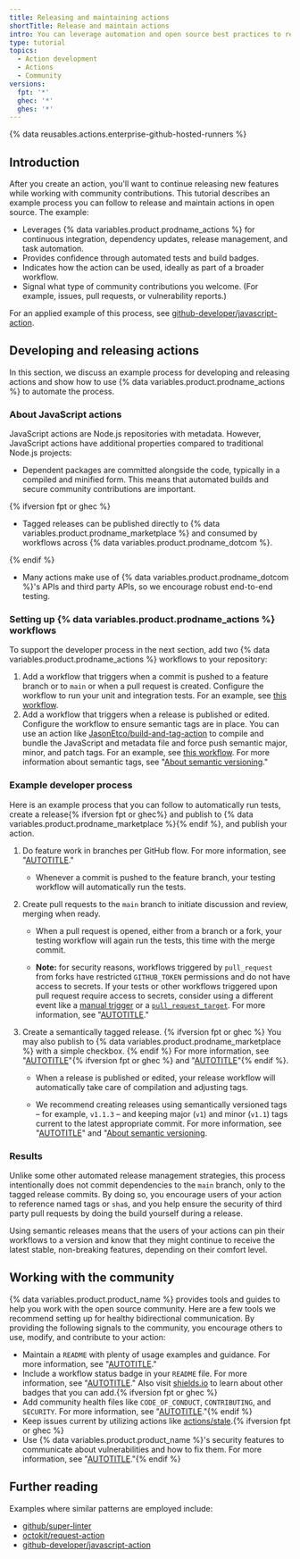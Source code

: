 ```yaml
---
title: Releasing and maintaining actions
shortTitle: Release and maintain actions
intro: You can leverage automation and open source best practices to release and maintain actions.
type: tutorial
topics:
  - Action development
  - Actions
  - Community
versions:
  fpt: '*'
  ghec: '*'
  ghes: '*'
---
```


{% data reusables.actions.enterprise-github-hosted-runners %}

## Introduction

After you create an action, you'll want to continue releasing new features while working with community contributions. This tutorial describes an example process you can follow to release and maintain actions in open source. The example:

- Leverages {% data variables.product.prodname_actions %} for continuous integration, dependency updates, release management, and task automation.
- Provides confidence through automated tests and build badges.
- Indicates how the action can be used, ideally as part of a broader workflow.
- Signal what type of community contributions you welcome. (For example, issues, pull requests, or vulnerability reports.)

For an applied example of this process, see [github-developer/javascript-action](https://github.com/github-developer/javascript-action).

## Developing and releasing actions

In this section, we discuss an example process for developing and releasing actions and show how to use {% data variables.product.prodname_actions %} to automate the process.

### About JavaScript actions

JavaScript actions are Node.js repositories with metadata. However, JavaScript actions have additional properties compared to traditional Node.js projects:

- Dependent packages are committed alongside the code, typically in a compiled and minified form. This means that automated builds and secure community contributions are important.

{% ifversion fpt or ghec %}

- Tagged releases can be published directly to {% data variables.product.prodname_marketplace %} and consumed by workflows across {% data variables.product.prodname_dotcom %}.

{% endif %}

- Many actions make use of {% data variables.product.prodname_dotcom %}'s APIs and third party APIs, so we encourage robust end-to-end testing.

### Setting up {% data variables.product.prodname_actions %} workflows

To support the developer process in the next section, add two {% data variables.product.prodname_actions %} workflows to your repository:

1. Add a workflow that triggers when a commit is pushed to a feature branch or to `main` or when a pull request is created. Configure the workflow to run your unit and integration tests. For an example, see [this workflow](https://github.com/github-developer/javascript-action/blob/963a3b9a9c662fd499419a240ed8c49411ff5add/.github/workflows/test.yml).
1. Add a workflow that triggers when a release is published or edited. Configure the workflow to ensure semantic tags are in place. You can use an action like [JasonEtco/build-and-tag-action](https://github.com/JasonEtco/build-and-tag-action) to compile and bundle the JavaScript and metadata file and force push semantic major, minor, and patch tags. For an example, see [this workflow](https://github.com/github-developer/javascript-action/blob/963a3b9a9c662fd499419a240ed8c49411ff5add/.github/workflows/publish.yml). For more information about semantic tags, see "[About semantic versioning](https://docs.npmjs.com/about-semantic-versioning)."

### Example developer process

Here is an example process that you can follow to automatically run tests, create a release{% ifversion fpt or ghec%} and publish to {% data variables.product.prodname_marketplace %}{% endif %}, and publish your action.

1. Do feature work in branches per GitHub flow. For more information, see "[AUTOTITLE](/get-started/using-github/github-flow)."
   - Whenever a commit is pushed to the feature branch, your testing workflow will automatically run the tests.

1. Create pull requests to the `main` branch to initiate discussion and review, merging when ready.

   - When a pull request is opened, either from a branch or a fork, your testing workflow will again run the tests, this time with the merge commit.

   - **Note:** for security reasons, workflows triggered by `pull_request` from forks have restricted `GITHUB_TOKEN` permissions and do not have access to secrets. If your tests or other workflows triggered upon pull request require access to secrets, consider using a different event like a [manual trigger](/actions/using-workflows/events-that-trigger-workflows#manual-events) or a [`pull_request_target`](/actions/using-workflows/events-that-trigger-workflows#pull_request_target). For more information, see "[AUTOTITLE](/actions/using-workflows/events-that-trigger-workflows#pull-request-events-for-forked-repositories)."

1. Create a semantically tagged release. {% ifversion fpt or ghec %} You may also publish to {% data variables.product.prodname_marketplace %} with a simple checkbox. {% endif %} For more information, see "[AUTOTITLE](/repositories/releasing-projects-on-github/managing-releases-in-a-repository#creating-a-release)"{% ifversion fpt or ghec %} and "[AUTOTITLE](/actions/creating-actions/publishing-actions-in-github-marketplace#publishing-an-action)"{% endif %}.

   - When a release is published or edited, your release workflow will automatically take care of compilation and adjusting tags.

   - We recommend creating releases using semantically versioned tags – for example, `v1.1.3` – and keeping major (`v1`) and minor (`v1.1`) tags current to the latest appropriate commit. For more information, see "[AUTOTITLE](/actions/creating-actions/about-custom-actions#using-release-management-for-actions)" and "[About semantic versioning](https://docs.npmjs.com/about-semantic-versioning).

### Results

Unlike some other automated release management strategies, this process intentionally does not commit dependencies to the `main` branch, only to the tagged release commits. By doing so, you encourage users of your action to reference named tags or `sha`s, and you help ensure the security of third party pull requests by doing the build yourself during a release.

Using semantic releases means that the users of your actions can pin their workflows to a version and know that they might continue to receive the latest stable, non-breaking features, depending on their comfort level.

## Working with the community

{% data variables.product.product_name %} provides tools and guides to help you work with the open source community. Here are a few tools we recommend setting up for healthy bidirectional communication. By providing the following signals to the community, you encourage others to use, modify, and contribute to your action:

- Maintain a `README` with plenty of usage examples and guidance. For more information, see "[AUTOTITLE](/repositories/managing-your-repositorys-settings-and-features/customizing-your-repository/about-readmes)."
- Include a workflow status badge in your `README` file. For more information, see "[AUTOTITLE](/actions/monitoring-and-troubleshooting-workflows/adding-a-workflow-status-badge)." Also visit [shields.io](https://shields.io/) to learn about other badges that you can add.{% ifversion fpt or ghec %}
- Add community health files like `CODE_OF_CONDUCT`, `CONTRIBUTING`, and `SECURITY`. For more information, see "[AUTOTITLE](/communities/setting-up-your-project-for-healthy-contributions/creating-a-default-community-health-file#supported-file-types)."{% endif %}
- Keep issues current by utilizing actions like [actions/stale](https://github.com/actions/stale).{% ifversion fpt or ghec %}
- Use {% data variables.product.product_name %}'s security features to communicate about vulnerabilities and how to fix them. For more information, see "[AUTOTITLE](/actions/security-guides/using-githubs-security-features-to-secure-your-use-of-github-actions#protecting-actions-youve-created)."{% endif %}

## Further reading

Examples where similar patterns are employed include:

- [github/super-linter](https://github.com/github/super-linter)
- [octokit/request-action](https://github.com/octokit/request-action)
- [github-developer/javascript-action](https://github.com/github-developer/javascript-action)
